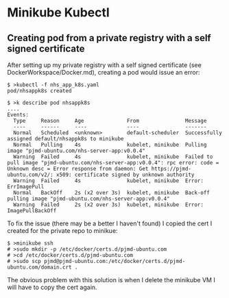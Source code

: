 # Minikube Kubectl

## Creating pod from a private registry with a self signed certificate

After setting up my private registry with a self signed certificate (see DockerWorkspace/Docker.md), creating a pod would issue an error:  
```
$ >kubectl -f nhs_app_k8s.yaml 
pod/nhsappk8s created

$ >k describe pod nhsappk8s
....
Events:
  Type     Reason     Age              From               Message
  ----     ------     ----             ----               -------
  Normal   Scheduled  <unknown>        default-scheduler  Successfully assigned default/nhsappk8s to minikube
  Normal   Pulling    4s               kubelet, minikube  Pulling image "pjmd-ubuntu.com/nhs-server-app:v0.0.4"
  Warning  Failed     4s               kubelet, minikube  Failed to pull image "pjmd-ubuntu.com/nhs-server-app:v0.0.4": rpc error: code = Unknown desc = Error response from daemon: Get https://pjmd-ubuntu.com/v2/: x509: certificate signed by unknown authority
  Warning  Failed     4s               kubelet, minikube  Error: ErrImagePull
  Normal   BackOff    2s (x2 over 3s)  kubelet, minikube  Back-off pulling image "pjmd-ubuntu.com/nhs-server-app:v0.0.4"
  Warning  Failed     2s (x2 over 3s)  kubelet, minikube  Error: ImagePullBackOff
```

To fix the issue (there may be a better I haven't found) I copied the cert I created for the private repo to minikue:  
```
$ >minikube ssh
# >sudo mkdir -p /etc/docker/certs.d/pjmd-ubuntu.com
# >cd /etc/docker/certs.d/pjmd-ubuntu.com
# >sudo scp pjmd@pjmd-ubuntu.com:/etc/docker/certs.d/pjmd-ubuntu.com/domain.crt .
```

The obvious problem with this solution is when I delete the minikube VM I will have to copy the cert again.  
